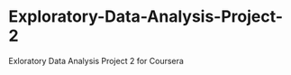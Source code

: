 Exploratory-Data-Analysis-Project-2
===================================

Exloratory Data Analysis Project 2 for Coursera 
